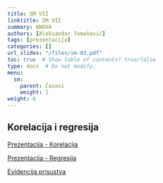 ```yaml
---
title: SM VII
linktitle: SM VII
summary: ANOVA
authors: [Aleksandar Tomašević]
tags: [prezentacija]
categories: []
url_slides: "/files/sm-03.pdf"
toc: true  # Show table of contents? true/false
type: docs  # Do not modify.
menu:
  sm:
    parent: Časovi
    weight: 1
weight: 6
---
```


## Korelacija i regresija

[Prezentacija - Korelacija](/files/sm-06.pdf)

[Prezentacija - Regresija](/files/sm-07.pdf)

[Evidencija prisustva](https://forms.gle/oh925ukikia9PFAu6)
